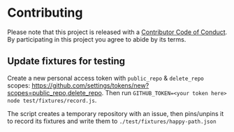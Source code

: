 # Contributing

Please note that this project is released with a [Contributor Code of Conduct][coc].
By participating in this project you agree to abide by its terms.

## Update fixtures for testing

Create a new personal access token with `public_repo` & `delete_repo` scopes: https://github.com/settings/tokens/new?scopes=public_repo,delete_repo. Then run `GITHUB_TOKEN=<your token here> node test/fixtures/record.js`.

The script creates a temporary repository with an issue, then pins/unpins it to record its fixtures and write them to `./test/fixtures/happy-path.json`

[coc]: ./CODE_OF_CONDUCT.md
